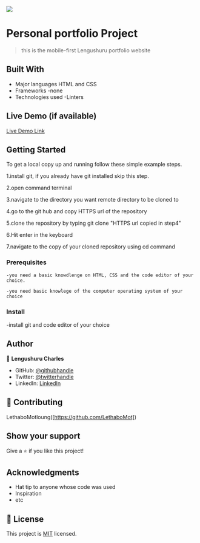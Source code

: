 ![](https://img.shields.io/badge/Microverse-blueviolet)

# Personal portfolio Project

> this is the mobile-first Lengushuru portfolio website 


## Built With

- Major languages HTML and CSS
- Frameworks -none
- Technologies used -Linters

## Live Demo (if available)

[Live Demo Link](https://lengushuru.github.io/Lengushuru-portfolio/)



## Getting Started

To get a local copy up and running follow these simple example steps.

   1.install git, if you already have git installed skip this step.
 
   2.open command terminal
 
   3.navigate to the directory you want remote directory to be cloned to
 
   4.go to the git hub and copy HTTPS url of the repository
 
   5.clone the repository by typing git clone "HTTPS url copied in step4"
 
   6.Hit enter in the keyboard
 
   7.navigate to the copy of your cloned repository using cd command

### Prerequisites

    -you need a basic knowdlenge on HTML, CSS and the code editor of your choice.
    
    -you need basic knowlege of the computer operating system of your choice

### Install
 -install git and code editor of your choice

## Author

👤 **Lengushuru Charles**

- GitHub: [@githubhandle](https://github.com/lengushuru)
- Twitter: [@twitterhandle](https://twitter.com/ngushuru)
- LinkedIn: [LinkedIn](https://linkedin.com/in/lengushuru)


## 🤝 Contributing

LethaboMotloung([https://github.com/LethaboMot])


## Show your support

Give a ⭐️ if you like this project!

## Acknowledgments

- Hat tip to anyone whose code was used
- Inspiration
- etc

## 📝 License

This project is [MIT](./LICENSE) licensed.
